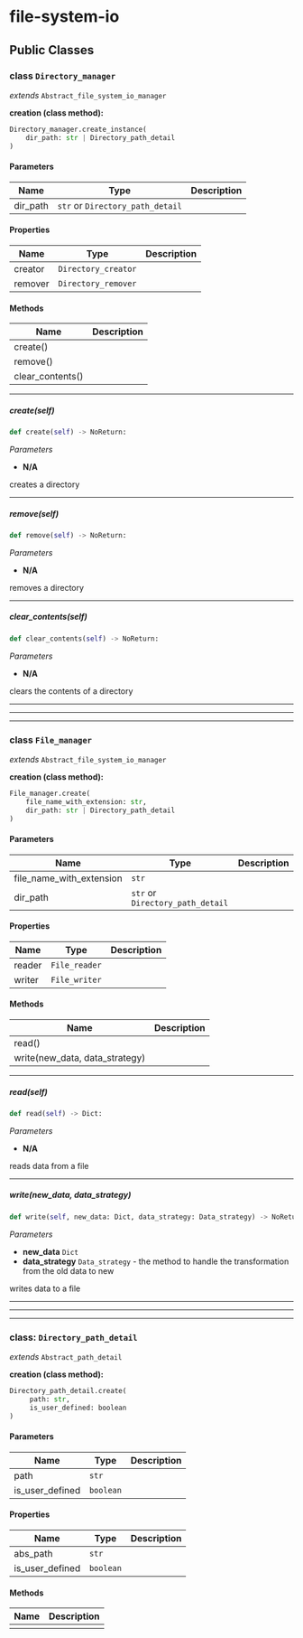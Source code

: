 # file-system-io

## Public Classes

### class `Directory_manager`

*extends* `Abstract_file_system_io_manager`

**creation (class method):**

```python
Directory_manager.create_instance(
	dir_path: str | Directory_path_detail
)
```

#### Parameters

| Name     | Type                             | Description |
| -------- | -------------------------------- | ----------- |
| dir_path | `str` or `Directory_path_detail` |             |

#### Properties

| Name    | Type                | Description |
| ------- | ------------------- | ----------- |
| creator | `Directory_creator` |             |
| remover | `Directory_remover` |             |

#### Methods

| Name             | Description |
| ---------------- | ----------- |
| create()         |             |
| remove()         |             |
| clear_contents() |             |

---

##### create(self)

```python
def create(self) -> NoReturn:
```

_Parameters_

- **N/A**

creates a directory

---

##### remove(self)

```python
def remove(self) -> NoReturn:
```

_Parameters_

- **N/A**

removes a directory

---

##### clear_contents(self)

```python
def clear_contents(self) -> NoReturn:
```

_Parameters_

- **N/A**

clears the contents of a directory

---
---
---

### class `File_manager`

*extends* `Abstract_file_system_io_manager`

**creation (class method):**

```python
File_manager.create(
	file_name_with_extension: str,
	dir_path: str | Directory_path_detail
)
```

#### Parameters

| Name                     | Type                             | Description |
| ------------------------ | -------------------------------- | ----------- |
| file_name_with_extension | `str`                            |             |
| dir_path                 | `str` or `Directory_path_detail` |             |

#### Properties

| Name   | Type          | Description |
| ------ | ------------- | ----------- |
| reader | `File_reader` |             |
| writer | `File_writer` |             |

#### Methods

| Name                           | Description |
| ------------------------------ | ----------- |
| read()                         |             |
| write(new_data, data_strategy) |             |

---

##### read(self)

```python
def read(self) -> Dict:
```

_Parameters_

- **N/A**

reads data from a file

---

##### write(new_data, data_strategy)

```python
def write(self, new_data: Dict, data_strategy: Data_strategy) -> NoReturn:
```

_Parameters_

- **new_data** `Dict`
- **data_strategy** `Data_strategy` - the method to handle the transformation from the old data to new

writes data to a file

---
---
---

### class: `Directory_path_detail`

*extends* `Abstract_path_detail`

**creation (class method):**

```python
Directory_path_detail.create(
	 path: str,
	 is_user_defined: boolean
)
```

#### Parameters

| Name            | Type      | Description |
| --------------- | --------- | ----------- |
| path            | `str`     |             |
| is_user_defined | `boolean` |             |

#### Properties

| Name            | Type      | Description |
| --------------- | --------- | ----------- |
| abs_path        | `str`     |             |
| is_user_defined | `boolean` |             |

#### Methods

| Name | Description |
| ---- | ----------- |
|      |             |
